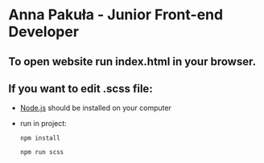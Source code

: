 # Anna Pakuła - Junior Front-end Developer
## To open website run index.html in your browser.
## If you want to edit .scss file:
- [Node.js](https://nodejs.org/) should be installed on your computer
- run in project:

  `npm install`

  `npm run scss`